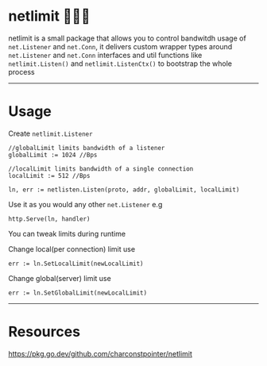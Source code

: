 # netlimit 🧙🏻‍♂️

netlimit is a small package that allows you to control bandwitdh usage of `net.Listener` and `net.Conn`, it delivers custom wrapper types around `net.Listener` and `net.Conn` interfaces and util functions like `netlimit.Listen()` and `netlimit.ListenCtx()` to bootstrap the whole process

---

# Usage

Create `netlimit.Listener`

```
//globalLimit limits bandwidth of a listener
globalLimit := 1024 //Bps

//localLimit limits bandwidth of a single connection
localLimit := 512 //Bps

ln, err := netlisten.Listen(proto, addr, globalLimit, localLimit)
```

Use it as you would any other `net.Listener` e.g

```
http.Serve(ln, handler)
```

You can tweak limits during runtime

Change local(per connection) limit use

```
err := ln.SetLocalLimit(newLocalLimit)
```

Change global(server) limit use

```
err := ln.SetGlobalLimit(newLocalLimit)
```

---
# Resources
https://pkg.go.dev/github.com/charconstpointer/netlimit
